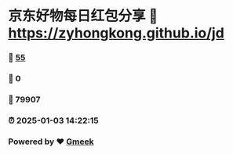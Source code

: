 # 京东好物每日红包分享 :link: https://zyhongkong.github.io/jd 
### :page_facing_up: [55](https://zyhongkong.github.io/jd/tag.html) 
### :speech_balloon: 0 
### :hibiscus: 79907 
### :alarm_clock: 2025-01-03 14:22:15 
### Powered by :heart: [Gmeek](https://github.com/Meekdai/Gmeek)
